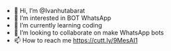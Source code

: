 - 👋 Hi, I’m @Ivanhutabarat
- 👀 I’m interested in BOT WhatsApp
- 🌱 I’m currently learning coding
- 💞️ I’m looking to collaborate on make WhatsApp bots 
- 📫 How to reach me https://cutt.ly/9MesAI1

<!---
Ivanhutabarat/Ivanhutabarat is a ✨ special ✨ repository because its `README.md` (this file) appears on your GitHub profile.
You can click the Preview link to take a look at your changes.
--->
